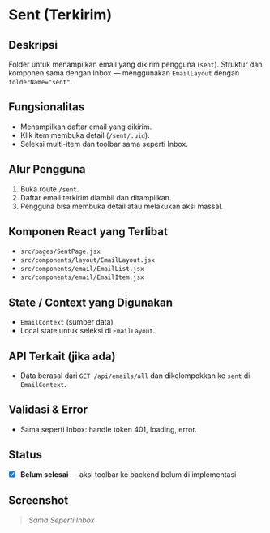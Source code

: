 # Sent (Terkirim)

## Deskripsi

Folder untuk menampilkan email yang dikirim pengguna (`sent`). Struktur dan komponen sama dengan Inbox — menggunakan `EmailLayout` dengan `folderName="sent"`.

## Fungsionalitas

- Menampilkan daftar email yang dikirim.
- Klik item membuka detail (`/sent/:uid`).
- Seleksi multi-item dan toolbar sama seperti Inbox.

## Alur Pengguna

1. Buka route `/sent`.
2. Daftar email terkirim diambil dan ditampilkan.
3. Pengguna bisa membuka detail atau melakukan aksi massal.

## Komponen React yang Terlibat

- `src/pages/SentPage.jsx`
- `src/components/layout/EmailLayout.jsx`
- `src/components/email/EmailList.jsx`
- `src/components/email/EmailItem.jsx`

## State / Context yang Digunakan

- `EmailContext` (sumber data)
- Local state untuk seleksi di `EmailLayout`.

## API Terkait (jika ada)

- Data berasal dari `GET /api/emails/all` dan dikelompokkan ke `sent` di `EmailContext`.

## Validasi & Error

- Sama seperti Inbox: handle token 401, loading, error.

## Status

- [x] **Belum selesai** — aksi toolbar ke backend belum di implementasi

## Screenshot

> _Sama Seperti Inbox_
